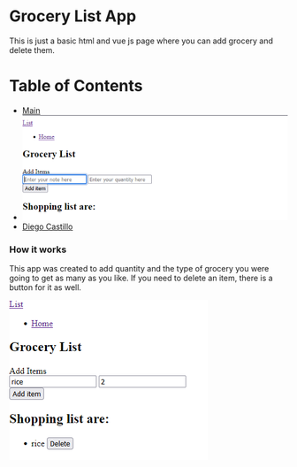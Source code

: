 # Grocery List App
This is just a basic html and vue js page where you can add grocery and delete them.


Table of Contents
=================

  * [Main](#dockerfilevim)
  * ![screenshot](screenshots/grocery.png)
  * [Diego Castillo](#license)


###  How it works
This app was created to add quantity and the type of grocery you were going to get as many as you like. If you need to delete an item,
there is a button for it as well. 


![screenshot](screenshots/g2.png)
 
